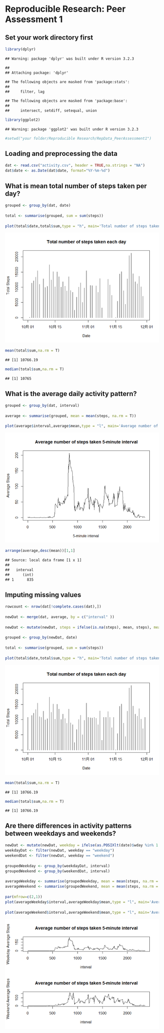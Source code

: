# Reproducible Research: Peer Assessment 1

## Set your work directory first

```r
library(dplyr)
```

```
## Warning: package 'dplyr' was built under R version 3.2.3
```

```
## 
## Attaching package: 'dplyr'
```

```
## The following objects are masked from 'package:stats':
## 
##     filter, lag
```

```
## The following objects are masked from 'package:base':
## 
##     intersect, setdiff, setequal, union
```

```r
library(ggplot2)
```

```
## Warning: package 'ggplot2' was built under R version 3.2.3
```

```r
#setwd("your folder/Reproducible Research/RepData_PeerAssessment1")
```


## Loading and preprocessing the data

```r
dat <- read.csv("activity.csv", header = TRUE,na.strings = "NA")
dat$date <- as.Date(dat$date, format="%Y-%m-%d")
```

## What is mean total number of steps taken per day?

```r
grouped <- group_by(dat, date)

total <- summarise(grouped, sum = sum(steps))

plot(total$date,total$sum,type = "h", main='Total number of steps taken each day', xlab = "Date", ylab="Total Steps")
```

![](PA1_template_files/figure-html/unnamed-chunk-3-1.png)

```r
mean(total$sum,na.rm = T)
```

```
## [1] 10766.19
```

```r
median(total$sum,na.rm = T)
```

```
## [1] 10765
```


## What is the average daily activity pattern?

```r
grouped <- group_by(dat, interval)

average <- summarise(grouped, mean = mean(steps, na.rm = T))

plot(average$interval,average$mean,type = "l", main='Average number of steps taken 5-minute interval', xlab = "5-minute interval ", ylab="Average Steps")
```

![](PA1_template_files/figure-html/unnamed-chunk-4-1.png)

```r
arrange(average,desc(mean))[1,1]
```

```
## Source: local data frame [1 x 1]
## 
##   interval
##      (int)
## 1      835
```


## Imputing missing values

```r
rowcount <- nrow(dat[!complete.cases(dat),])

newDat <- merge(dat, average, by = c("interval" ))

newDat <- mutate(newDat, steps = ifelse(is.na(steps), mean, steps), mean = NULL)

grouped <- group_by(newDat, date)

total <- summarise(grouped, sum = sum(steps))

plot(total$date,total$sum,type = "h", main='Total number of steps taken each day', xlab = "Date", ylab="Total Steps")
```

![](PA1_template_files/figure-html/unnamed-chunk-5-1.png)

```r
mean(total$sum,na.rm = T)
```

```
## [1] 10766.19
```

```r
median(total$sum,na.rm = T)
```

```
## [1] 10766.19
```


## Are there differences in activity patterns between weekdays and weekends?

```r
newDat <- mutate(newDat, weekday = ifelse(as.POSIXlt(date)$wday %in% 1:5, "weekday","weekend"))
weekdayDat <- filter(newDat, weekday == "weekday")
weekendDat <- filter(newDat, weekday == "weekend")

groupedWeekday <- group_by(weekdayDat, interval)
groupedWeekend <- group_by(weekendDat, interval)

averageWeekday <- summarise(groupedWeekday, mean = mean(steps, na.rm = T))
averageWeekend <- summarise(groupedWeekend, mean = mean(steps, na.rm = T))

par(mfrow=c(2,1))
plot(averageWeekday$interval,averageWeekday$mean,type = "l", main='Average number of steps taken 5-minute interval', xlab = "interval ", ylab="Weekday Average Steps")

plot(averageWeekend$interval,averageWeekend$mean,type = "l", main='Average number of steps taken 5-minute interval', xlab = "interval ", ylab=" Weekend Average Steps")
```

![](PA1_template_files/figure-html/unnamed-chunk-6-1.png)
